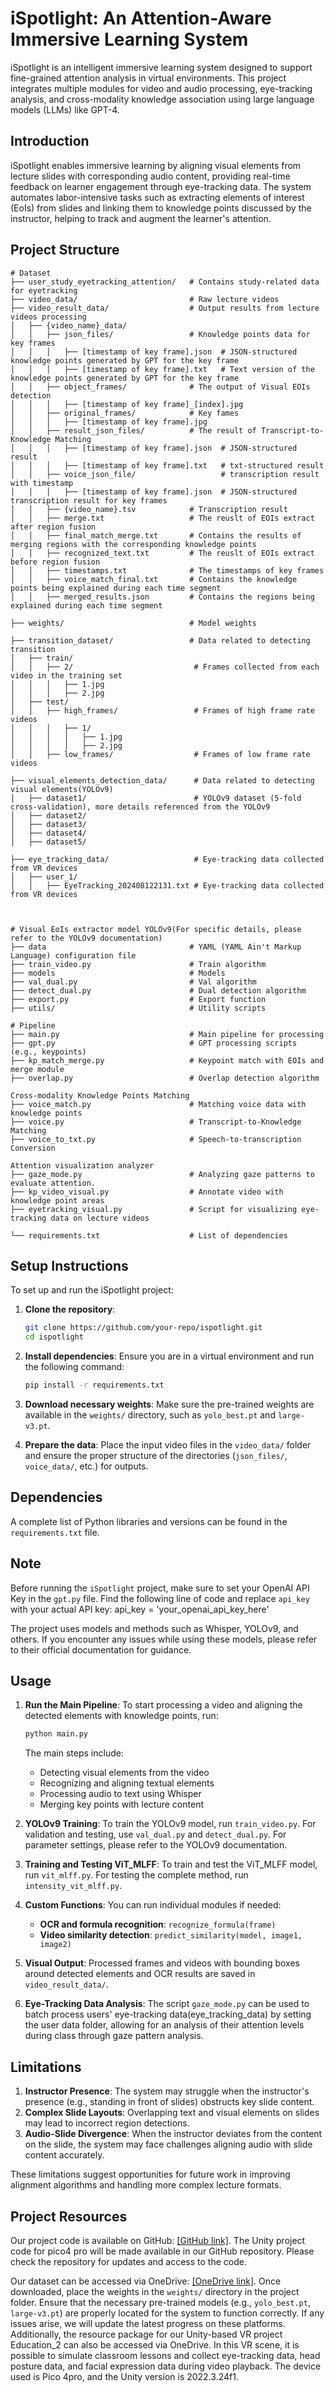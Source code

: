 # iSpotlight: An Attention-Aware Immersive Learning System

iSpotlight is an intelligent immersive learning system designed to support fine-grained attention analysis in virtual environments. This project integrates multiple modules for video and audio processing, eye-tracking analysis, and cross-modality knowledge association using large language models (LLMs) like GPT-4.

## Introduction

iSpotlight enables immersive learning by aligning visual elements from lecture slides with corresponding audio content, providing real-time feedback on learner engagement through eye-tracking data. The system automates labor-intensive tasks such as extracting elements of interest (EoIs) from slides and linking them to knowledge points discussed by the instructor, helping to track and augment the learner's attention.

## Project Structure


```
# Dataset
├── user_study_eyetracking_attention/   # Contains study-related data for eyetracking
├── video_data/                         # Raw lecture videos
├── video_result_data/                  # Output results from lecture videos processing
│   ├── {video_name}_data/
│   │   ├── json_files/                 # Knowledge points data for key frames
│   │   │   ├── [timestamp of key frame].json  # JSON-structured knowledge points generated by GPT for the key frame
│   │   │   ├── [timestamp of key frame].txt   # Text version of the knowledge points generated by GPT for the key frame
│   │   ├── object_frames/              # The output of Visual EOIs detection 
│   │   │   ├── [timestamp of key frame]_[index].jpg
│   │   ├── original_frames/            # Key fames
│   │   │   ├── [timestamp of key frame].jpg
│   │   ├── result_json_files/          # The result of Transcript-to-Knowledge Matching
│   │   │   ├── [timestamp of key frame].json  # JSON-structured result
│   │   │   ├── [timestamp of key frame].txt   # txt-structured result
│   │   ├── voice_json_file/                   # transcription result with timestamp
│   │   │   ├── [timestamp of key frame].json  # JSON-structured transcription result for key frames
│   │   ├── {video_name}.tsv            # Transcription result
│   │   ├── merge.txt                   # The reuslt of EOIs extract after region fusion
│   │   ├── final_match_merge.txt       # Contains the results of merging regions with the corresponding knowledge points
│   │   ├── recognized_text.txt         # The reuslt of EOIs extract before region fusion
│   │   ├── timestamps.txt              # The timestamps of key frames
│   │   ├── voice_match_final.txt       # Contains the knowledge points being explained during each time segment
│   │   ├── merged_results.json         # Contains the regions being explained during each time segment

├── weights/                            # Model weights

├── transition_dataset/                 # Data related to detecting transition
│   ├── train/                 
│   │   ├── 2/                           # Frames collected from each video in the training set   
│   │   │   ├── 1.jpg
│   │   │   ├── 2.jpg          
│   ├── test/
│   │   ├── high_frames/                 # Frames of high frame rate videos
│   │   │   ├── 1/
│   │   │   │   ├── 1.jpg
│   │   │   │   ├── 2.jpg      
│   │   ├── low_frames/                  # Frames of low frame rate videos

├── visual_elements_detection_data/      # Data related to detecting visual elements(YOLOv9)
│   ├── dataset1/                        # YOLOv9 dataset (5-fold cross-validation), more details referenced from the YOLOv9
│   ├── dataset2/ 
│   ├── dataset3/ 
│   ├── dataset4/ 
│   ├── dataset5/  

├── eye_tracking_data/                   # Eye-tracking data collected from VR devices
│   ├── user_1/
│   │   ├── EyeTracking_202408122131.txt # Eye-tracking data collected from VR devices



# Visual EoIs extractor model YOLOv9(For specific details, please refer to the YOLOv9 documentation)
├── data                                # YAML (YAML Ain't Markup Language) configuration file
├── train_video.py                      # Train algorithm
├── models                              # Models
├── val_dual.py                         # Val algorithm
├── detect_dual.py                      # Dual detection algorithm
├── export.py                           # Export function
├── utils/                              # Utility scripts

# Pipeline
├── main.py                             # Main pipeline for processing
├── gpt.py                              # GPT processing scripts (e.g., keypoints)
├── kp_match_merge.py                   # Keypoint match with EOIs and merge module
├── overlap.py                          # Overlap detection algorithm

Cross-modality Knowledge Points Matching
├── voice_match.py                      # Matching voice data with knowledge points
├── voice.py                            # Transcript-to-Knowledge Matching
├── voice_to_txt.py                     # Speech-to-transcription Conversion

Attention visualization analyzer
├── gaze_mode.py                        # Analyzing gaze patterns to evaluate attention.
├── kp_video_visual.py                  # Annotate video with knowledge point areas
├── eyetracking_visual.py               # Script for visualizing eye-tracking data on lecture videos

└── requirements.txt                    # List of dependencies
```

## Setup Instructions

To set up and run the iSpotlight project:

1. **Clone the repository**:
   ```bash
   git clone https://github.com/your-repo/ispotlight.git
   cd ispotlight
   ```

2. **Install dependencies**:
   Ensure you are in a virtual environment and run the following command:
   ```bash
   pip install -r requirements.txt
   ```

3. **Download necessary weights**:
   Make sure the pre-trained weights are available in the `weights/` directory, such as `yolo_best.pt` and `large-v3.pt`.

4. **Prepare the data**:
   Place the input video files in the `video_data/` folder and ensure the proper structure of the directories (`json_files/`, `voice_data/`, etc.) for outputs.

## Dependencies

A complete list of Python libraries and versions can be found in the `requirements.txt` file. 

## Note

Before running the `iSpotlight` project, make sure to set your OpenAI API Key in the `gpt.py` file. Find the following line of code and replace `api_key` with your actual API key:
api_key = 'your_openai_api_key_here'

The project uses models and methods such as Whisper, YOLOv9, and others. If you encounter any issues while using these models, please refer to their official documentation for guidance.
## Usage

1. **Run the Main Pipeline**:
   To start processing a video and aligning the detected elements with knowledge points, run:
   ```bash
   python main.py
   ```

   The main steps include:
   - Detecting visual elements from the video
   - Recognizing and aligning textual elements
   - Processing audio to text using Whisper
   - Merging key points with lecture content

2. **YOLOv9 Training**:
   To train the YOLOv9 model, run `train_video.py`. For validation and testing, use `val_dual.py` and `detect_dual.py`. For parameter settings, please refer to the YOLOv9 documentation.

3. **Training and Testing ViT_MLFF**:
   To train and test the ViT_MLFF model, run `vit_mlff.py`. For testing the complete method, run `intensity_vit_mlff.py`.

4. **Custom Functions**:
   You can run individual modules if needed:
   - **OCR and formula recognition**: `recognize_formula(frame)`
   - **Video similarity detection**: `predict_similarity(model, image1, image2)`

5. **Visual Output**:
   Processed frames and videos with bounding boxes around detected elements and OCR results are saved in `video_result_data/`.

6. **Eye-Tracking Data Analysis**:
   The script `gaze_mode.py` can be used to batch process users' eye-tracking data(eye_tracking_data) by setting the user data folder, allowing for an analysis of their attention levels during class through gaze pattern analysis.

## Limitations

1. **Instructor Presence**: The system may struggle when the instructor's presence (e.g., standing in front of slides) obstructs key slide content.
2. **Complex Slide Layouts**: Overlapping text and visual elements on slides may lead to incorrect region detections.
3. **Audio-Slide Divergence**: When the instructor deviates from the content on the slide, the system may face challenges aligning audio with slide content accurately.

These limitations suggest opportunities for future work in improving alignment algorithms and handling more complex lecture formats.

## Project Resources

Our project code is available on GitHub: [\[GitHub link\]](https://github.com/fjkkxkjd/iSpotlight).
The Unity project code for pico4 pro will be made available in our GitHub repository. Please check the repository for updates and access to the code.

Our dataset can be accessed via OneDrive: [\[OneDrive link\]](https://1drv.ms/f/c/ab8db1e1fd9a0c0c/EiPCQo9g0PpPi1UTGIXbvooBynY_i3nLDSobJWRmfVEZLA?e=xFd3FY).
Once downloaded, place the weights in the `weights/` directory in the project folder. Ensure that the necessary pre-trained models (e.g., `yolo_best.pt`, `large-v3.pt`) are properly located for the system to function correctly.
If any issues arise, we will update the latest progress on these platforms.
Additionally, the resource package for our Unity-based VR project Education_2 can also be accessed via OneDrive. In this VR scene, it is possible to simulate classroom lessons and collect eye-tracking data, head posture data, and facial expression data during video playback. The device used is Pico 4pro, and the Unity version is 2022.3.24f1.
